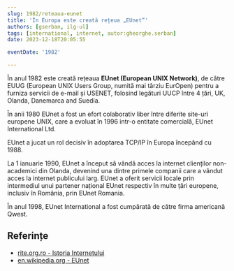 ```yaml
---
slug: 1982/reteaua-eunet
title: 'În Europa este creată rețeua „EUnet”'
authors: [gserban, ilg-ul]
tags: [international, internet, autor:gheorghe.serban]
date: 2023-12-18T20:05:55

eventDate: '1982'

---
```


În anul 1982 este creată rețeaua **EUnet (European UNIX Network)**, de către
EUUG (European UNIX Users Group, numită mai târziu EurOpen)
pentru a furniza servicii de
e-mail și USENET, folosind legături UUCP între 4 țări, UK,
Olanda, Danemarca and Suedia.

<!-- truncate -->

În anii 1980 EUnet a fost un efort colaborativ liber între diferite
site-uri europene UNIX, care a evoluat în 1996 intr-o entitate comercială,
EUnet International Ltd.

EUnet a jucat un rol decisiv în adoptarea TCP/IP în Europa începând cu 1988.

La 1 ianuarie 1990, EUnet a început să vândă acces la internet clienților
non-academici din Olanda, devenind una dintre primele companii care a
vândut acces la internet publicului larg. EUnet a oferit servicii
locale prin intermediul unui partener național EUnet respectiv în
multe țări europene, inclusiv în România, prin EUnet Romania.

În anul 1998, EUnet International a fost cumpărată de către firma
americană Qwest.

## Referințe

- [rite.org.ro - Istoria Internetului](https://rite.org.ro/istoria-internetului/)
- [en.wikipedia.org - EUnet](https://en.wikipedia.org/wiki/EUnet)
